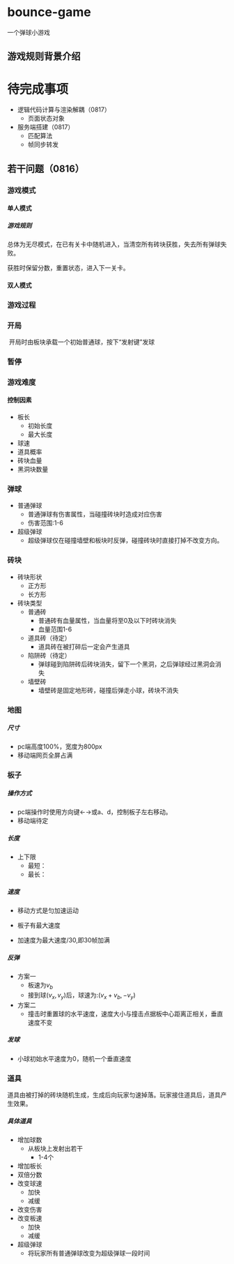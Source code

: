 # bounce-game
一个弹球小游戏



## 游戏规则背景介绍



# 待完成事项

- 逻辑代码计算与渲染解耦（0817）
  - 页面状态对象
- 服务端搭建（0817）
  - 匹配算法
  - 帧同步转发





## 若干问题（0816）

### 游戏模式

#### 单人模式

##### 游戏规则

总体为无尽模式，在已有关卡中随机进入，当清空所有砖块获胜，失去所有弹球失败。

获胜时保留分数，重置状态，进入下一关卡。

#### 双人模式



### 游戏过程

### 开局

​	开局时由板块承载一个初始普通球，按下“发射键”发球



### 暂停



### 游戏难度

#### 控制因素

- 板长
  - 初始长度
  - 最大长度
- 球速
- 道具概率
- 砖块血量
- 黑洞块数量



### 弹球

- 普通弹球
  - 普通弹球有伤害属性，当碰撞砖块时造成对应伤害
  - 伤害范围:1-6
- 超级弹球
  - 超级弹球仅在碰撞墙壁和板块时反弹，碰撞砖块时直接打掉不改变方向。



### 砖块

- 砖块形状
  - 正方形
  - 长方形
- 砖块类型
  - 普通砖
    - 普通砖有血量属性，当血量将至0及以下时砖块消失
    - 血量范围1-6
  - 道具砖（待定）
    - 道具砖在被打碎后一定会产生道具
  - 陷阱砖（待定）
    - 弹球碰到陷阱砖后砖块消失，留下一个黑洞，之后弹球经过黑洞会消失
  - 墙壁砖
    - 墙壁砖是固定地形砖，碰撞后弹走小球，砖块不消失



### 地图

##### 尺寸

- pc端高度100%，宽度为800px
- 移动端网页全屏占满



### 板子

##### 操作方式

- pc端操作时使用方向键←→或a、d，控制板子左右移动。
- 移动端待定

##### 长度

- 上下限
  - 最短：
  - 最长：

##### 速度

- 移动方式是匀加速运动

- 板子有最大速度
- 加速度为最大速度/30,即30帧加满

##### 反弹

- 方案一
  - 板速为$v_b$
  - 接到球($v_x,v_y$)后，球速为:($v_x+v_b,-v_y$)
- 方案二
  - 撞击时重置球的水平速度，速度大小与撞击点据板中心距离正相关，垂直速度不变

##### 发球

- 小球初始水平速度为0，随机一个垂直速度

### 道具

道具由被打掉的砖块随机生成，生成后向玩家匀速掉落。玩家接住道具后，道具产生效果。

##### 具体道具

- 增加球数
  - 从板块上发射出若干
    - 1-4个
- 增加板长
- 双倍分数
- 改变球速
  - 加快
  - 减缓
- 改变伤害
- 改变板速
  - 加快
  - 减缓
- 超级弹球
  - 将玩家所有普通弹球改变为超级弹球一段时间

